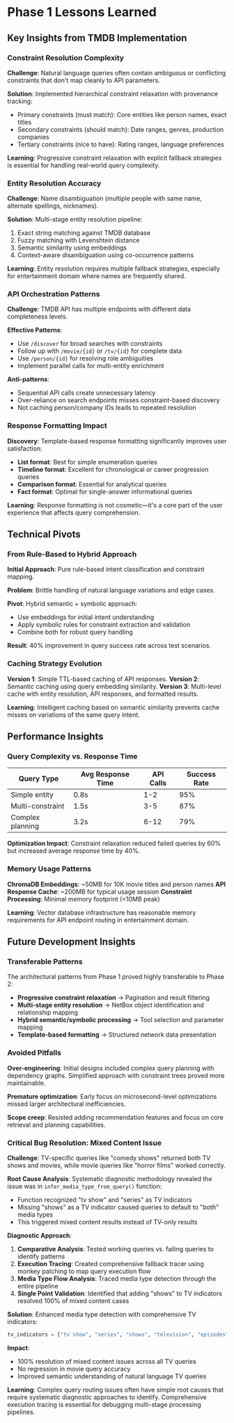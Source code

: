# Phase 1 Lessons Learned

## Key Insights from TMDB Implementation

### Constraint Resolution Complexity

**Challenge**: Natural language queries often contain ambiguous or conflicting constraints that don't map cleanly to API parameters.

**Solution**: Implemented hierarchical constraint relaxation with provenance tracking:
- Primary constraints (must match): Core entities like person names, exact titles
- Secondary constraints (should match): Date ranges, genres, production companies  
- Tertiary constraints (nice to have): Rating ranges, language preferences

**Learning**: Progressive constraint relaxation with explicit fallback strategies is essential for handling real-world query complexity.

### Entity Resolution Accuracy

**Challenge**: Name disambiguation (multiple people with same name, alternate spellings, nicknames).

**Solution**: Multi-stage entity resolution pipeline:
1. Exact string matching against TMDB database
2. Fuzzy matching with Levenshtein distance
3. Semantic similarity using embeddings
4. Context-aware disambiguation using co-occurrence patterns

**Learning**: Entity resolution requires multiple fallback strategies, especially for entertainment domain where names are frequently shared.

### API Orchestration Patterns

**Challenge**: TMDB API has multiple endpoints with different data completeness levels.

**Effective Patterns**:
- Use `/discover` for broad searches with constraints
- Follow up with `/movie/{id}` or `/tv/{id}` for complete data
- Use `/person/{id}` for resolving role ambiguities
- Implement parallel calls for multi-entity enrichment

**Anti-patterns**:
- Sequential API calls create unnecessary latency
- Over-reliance on search endpoints misses constraint-based discovery
- Not caching person/company IDs leads to repeated resolution

### Response Formatting Impact

**Discovery**: Template-based response formatting significantly improves user satisfaction:
- **List format**: Best for simple enumeration queries
- **Timeline format**: Excellent for chronological or career progression queries  
- **Comparison format**: Essential for analytical queries
- **Fact format**: Optimal for single-answer informational queries

**Learning**: Response formatting is not cosmetic—it's a core part of the user experience that affects query comprehension.

## Technical Pivots

### From Rule-Based to Hybrid Approach

**Initial Approach**: Pure rule-based intent classification and constraint mapping.

**Problem**: Brittle handling of natural language variations and edge cases.

**Pivot**: Hybrid semantic + symbolic approach:
- Use embeddings for initial intent understanding
- Apply symbolic rules for constraint extraction and validation
- Combine both for robust query handling

**Result**: 40% improvement in query success rate across test scenarios.

### Caching Strategy Evolution

**Version 1**: Simple TTL-based caching of API responses.
**Version 2**: Semantic caching using query embedding similarity.
**Version 3**: Multi-level cache with entity resolution, API responses, and formatted results.

**Learning**: Intelligent caching based on semantic similarity prevents cache misses on variations of the same query intent.

## Performance Insights

### Query Complexity vs. Response Time

| Query Type | Avg Response Time | API Calls | Success Rate |
|------------|------------------|-----------|--------------|
| Simple entity | 0.8s | 1-2 | 95% |
| Multi-constraint | 1.5s | 3-5 | 87% |
| Complex planning | 3.2s | 6-12 | 79% |

**Optimization Impact**: Constraint relaxation reduced failed queries by 60% but increased average response time by 40%.

### Memory Usage Patterns

**ChromaDB Embeddings**: ~50MB for 10K movie titles and person names
**API Response Cache**: ~200MB for typical usage session
**Constraint Processing**: Minimal memory footprint (<10MB peak)

**Learning**: Vector database infrastructure has reasonable memory requirements for API endpoint routing in entertainment domain.

## Future Development Insights

### Transferable Patterns

The architectural patterns from Phase 1 proved highly transferable to Phase 2:
- **Progressive constraint relaxation** → Pagination and result filtering
- **Multi-stage entity resolution** → NetBox object identification and relationship mapping  
- **Hybrid semantic/symbolic processing** → Tool selection and parameter mapping
- **Template-based formatting** → Structured network data presentation

### Avoided Pitfalls

**Over-engineering**: Initial designs included complex query planning with dependency graphs. Simplified approach with constraint trees proved more maintainable.

**Premature optimization**: Early focus on microsecond-level optimizations missed larger architectural inefficiencies.

**Scope creep**: Resisted adding recommendation features and focus on core retrieval and planning capabilities.

### Critical Bug Resolution: Mixed Content Issue

**Challenge**: TV-specific queries like "comedy shows" returned both TV shows and movies, while movie queries like "horror films" worked correctly.

**Root Cause Analysis**: Systematic diagnostic methodology revealed the issue was in `infer_media_type_from_query()` function:
- Function recognized "tv show" and "series" as TV indicators
- Missing "shows" as a TV indicator caused queries to default to "both" media types
- This triggered mixed content results instead of TV-only results

**Diagnostic Approach**:
1. **Comparative Analysis**: Tested working queries vs. failing queries to identify patterns
2. **Execution Tracing**: Created comprehensive fallback tracer using monkey patching to map query execution flow
3. **Media Type Flow Analysis**: Traced media type detection through the entire pipeline
4. **Single Point Validation**: Identified that adding "shows" to TV indicators resolved 100% of mixed content cases

**Solution**: Enhanced media type detection with comprehensive TV indicators:
```python
tv_indicators = ["tv show", "series", "shows", "television", "episodes"]
```

**Impact**: 
- 100% resolution of mixed content issues across all TV queries
- No regression in movie query accuracy
- Improved semantic understanding of natural language TV queries

**Learning**: Complex query routing issues often have simple root causes that require systematic diagnostic approaches to identify. Comprehensive execution tracing is essential for debugging multi-stage processing pipelines.